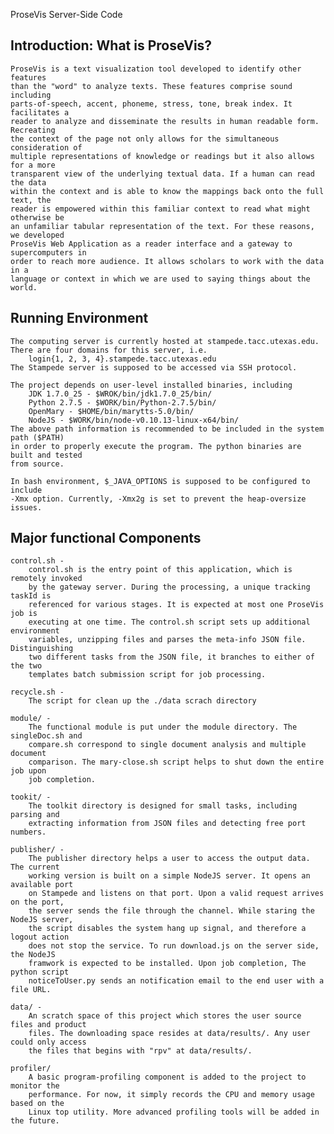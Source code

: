ProseVis Server-Side Code

Introduction: What is ProseVis?
-------------------------------------------------------------------------------
	ProseVis is a text visualization tool developed to identify other features 
	than the "word" to analyze texts. These features comprise sound including 
	parts-of-speech, accent, phoneme, stress, tone, break index. It facilitates a 
	reader to analyze and disseminate the results in human readable form. Recreating 
	the context of the page not only allows for the simultaneous consideration of 
	multiple representations of knowledge or readings but it also allows for a more 
	transparent view of the underlying textual data. If a human can read the data 
	within the context and is able to know the mappings back onto the full text, the 
	reader is empowered within this familiar context to read what might otherwise be 
	an unfamiliar tabular representation of the text. For these reasons, we developed 
	ProseVis Web Application as a reader interface and a gateway to supercomputers in 
	order to reach more audience. It allows scholars to work with the data in a 
	language or context in which we are used to saying things about the world.


Running Environment 
-------------------------------------------------------------------------------
	The computing server is currently hosted at stampede.tacc.utexas.edu. 
	There are four domains for this server, i.e. 
 		login{1, 2, 3, 4}.stampede.tacc.utexas.edu
	The Stampede server is supposed to be accessed via SSH protocol. 
	
	The project depends on user-level installed binaries, including
		JDK 1.7.0_25 - $WROK/bin/jdk1.7.0_25/bin/
		Python 2.7.5 - $WORK/bin/Python-2.7.5/bin/
		OpenMary - $HOME/bin/marytts-5.0/bin/
		NodeJS - $WORK/bin/node-v0.10.13-linux-x64/bin/
	The above path information is recommended to be included in the system path ($PATH)
	in order to properly execute the program. The python binaries are built and tested 
	from source. 
	
	In bash environment, $_JAVA_OPTIONS is supposed to be configured to include 
	-Xmx option. Currently, -Xmx2g is set to prevent the heap-oversize issues. 


Major functional Components
-------------------------------------------------------------------------------
	
	control.sh - 
		control.sh is the entry point of this application, which is remotely invoked 
		by the gateway server. During the processing, a unique tracking taskId is 
		referenced for various stages. It is expected at most one ProseVis job is 
		executing at one time. The control.sh script sets up additional environment 
		variables, unzipping files and parses the meta-info JSON file. Distinguishing 
		two different tasks from the JSON file, it branches to either of the two 
		templates batch submission script for job processing. 
	
	recycle.sh - 
		The script for clean up the ./data scrach directory 
	
	module/ - 
		The functional module is put under the module directory. The singleDoc.sh and 
		compare.sh correspond to single document analysis and multiple document 
		comparison. The mary-close.sh script helps to shut down the entire job upon 
		job completion. 
	
	tookit/ - 
		The toolkit directory is designed for small tasks, including parsing and 
		extracting information from JSON files and detecting free port numbers. 
	
	publisher/ - 
		The publisher directory helps a user to access the output data. The current 
		working version is built on a simple NodeJS server. It opens an available port 
		on Stampede and listens on that port. Upon a valid request arrives on the port, 
		the server sends the file through the channel. While staring the NodeJS server, 
		the script disables the system hang up signal, and therefore a logout action 
		does not stop the service. To run download.js on the server side, the NodeJS 
		framwork is expected to be installed. Upon job completion, The python script 
		noticeToUser.py sends an notification email to the end user with a file URL.
		
	data/ - 
		An scratch space of this project which stores the user source files and product 
		files. The downloading space resides at data/results/. Any user could only access
		the files that begins with "rpv" at data/results/. 
	
	profiler/
		A basic program-profiling component is added to the project to monitor the 
		performance. For now, it simply records the CPU and memory usage based on the 
		Linux top utility. More advanced profiling tools will be added in the future.
	
	